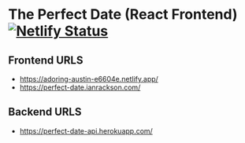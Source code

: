 # The Perfect Date (React Frontend) [![Netlify Status](https://api.netlify.com/api/v1/badges/8ab85b55-e37c-4499-a71c-9b3c176443fc/deploy-status)](https://app.netlify.com/sites/adoring-austin-e6604e/deploys)

## Frontend URLS

-   <https://adoring-austin-e6604e.netlify.app/>
-   <https://perfect-date.ianrackson.com/>

## Backend URLS

-   <https://perfect-date-api.herokuapp.com/>
